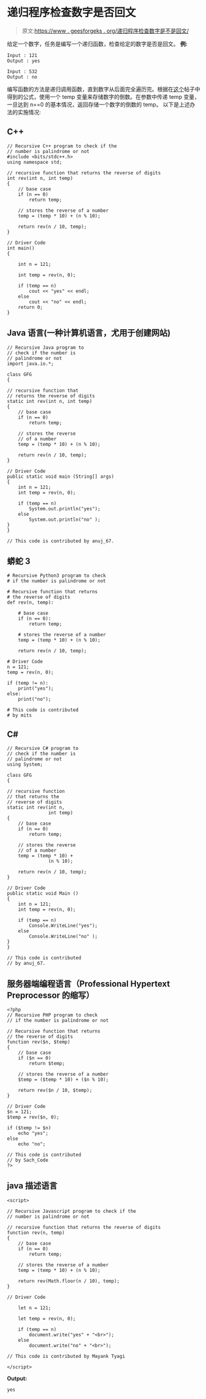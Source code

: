# 递归程序检查数字是否回文

> 原文:[https://www . geesforgeks . org/递归程序检查数字是不是回文/](https://www.geeksforgeeks.org/recursive-program-to-check-if-number-is-palindrome-or-not/)

给定一个数字，任务是编写一个递归函数，检查给定的数字是否是回文。
**例:**

```
Input : 121
Output : yes

Input : 532
Output : no
```

编写函数的方法是递归调用函数，直到数字从后面完全遍历完。根据在[这个](https://www.geeksforgeeks.org/write-a-c-program-to-reverse-digits-of-a-number/)帖子中得到的公式，使用一个 temp 变量来存储数字的倒数。在参数中传递 temp 变量，一旦达到 n==0 的基本情况，返回存储一个数字的倒数的 temp。
以下是上述办法的实施情况:

## C++

```
// Recursive C++ program to check if the
// number is palindrome or not
#include <bits/stdc++.h>
using namespace std;

// recursive function that returns the reverse of digits
int rev(int n, int temp)
{
    // base case
    if (n == 0)
        return temp;

    // stores the reverse of a number
    temp = (temp * 10) + (n % 10);

    return rev(n / 10, temp);
}

// Driver Code
int main()
{

    int n = 121;

    int temp = rev(n, 0);

    if (temp == n)
        cout << "yes" << endl;
    else
        cout << "no" << endl;
    return 0;
}
```

## Java 语言(一种计算机语言，尤用于创建网站)

```
// Recursive Java program to
// check if the number is
// palindrome or not
import java.io.*;

class GFG
{

// recursive function that
// returns the reverse of digits
static int rev(int n, int temp)
{
    // base case
    if (n == 0)
        return temp;

    // stores the reverse
    // of a number
    temp = (temp * 10) + (n % 10);

    return rev(n / 10, temp);
}

// Driver Code
public static void main (String[] args)
{
    int n = 121;
    int temp = rev(n, 0);

    if (temp == n)
        System.out.println("yes");
    else
        System.out.println("no" );
}
}

// This code is contributed by anuj_67.
```

## 蟒蛇 3

```
# Recursive Python3 program to check
# if the number is palindrome or not

# Recursive function that returns
# the reverse of digits
def rev(n, temp):

    # base case
    if (n == 0):
        return temp;

    # stores the reverse of a number
    temp = (temp * 10) + (n % 10);

    return rev(n / 10, temp);

# Driver Code
n = 121;
temp = rev(n, 0);

if (temp != n):
    print("yes");
else:
    print("no");

# This code is contributed
# by mits
```

## C#

```
// Recursive C# program to
// check if the number is
// palindrome or not
using System;

class GFG
{

// recursive function
// that returns the
// reverse of digits
static int rev(int n,
               int temp)
{
    // base case
    if (n == 0)
        return temp;

    // stores the reverse
    // of a number
    temp = (temp * 10) +
               (n % 10);

    return rev(n / 10, temp);
}

// Driver Code
public static void Main ()
{
    int n = 121;
    int temp = rev(n, 0);

    if (temp == n)
        Console.WriteLine("yes");
    else
        Console.WriteLine("no" );
}
}

// This code is contributed
// by anuj_67.
```

## 服务器端编程语言（Professional Hypertext Preprocessor 的缩写）

```
<?php
// Recursive PHP program to check
// if the number is palindrome or not

// Recursive function that returns
// the reverse of digits
function rev($n, $temp)
{
    // base case
    if ($n == 0)
        return $temp;

    // stores the reverse of a number
    $temp = ($temp * 10) + ($n % 10);

    return rev($n / 10, $temp);
}

// Driver Code
$n = 121;
$temp = rev($n, 0);

if ($temp != $n)
    echo "yes";
else
    echo "no";

// This code is contributed
// by Sach_Code
?>
```

## java 描述语言

```
<script>

// Recursive Javascript program to check if the
// number is palindrome or not

// recursive function that returns the reverse of digits
function rev(n, temp)
{
    // base case
    if (n == 0)
        return temp;

    // stores the reverse of a number
    temp = (temp * 10) + (n % 10);

    return rev(Math.floor(n / 10), temp);
}

// Driver Code

    let n = 121;

    let temp = rev(n, 0);

    if (temp == n)
        document.write("yes" + "<br>");
    else
        document.write("no" + "<br>");

// This code is contributed by Mayank Tyagi

</script>
```

**Output:** 

```
yes
```